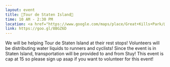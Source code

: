 ```yaml
---
layout: event
title: 🚴Tour de Staten Island🚴
time: 10 AM - 2:30 PM
location: <a href="https://www.google.com/maps/place/Great+Kills+Park/@40.5462096,-74.1259915,17z/data=!3m1!4b1!4m5!3m4!1s0x89c24f0be65c349b:0x9cb2816344c7387a!8m2!3d40.5462096!4d-74.1238028">Great Kills Park Beach Center</a>, Staten Island
link: https://goo.gl/8BGZ6D
---
```

We will be helping Tour de Staten Island at their rest stops! Volunteers will be distributing water liquids to runners and cyclists! Since the event is in Staten Island, transportation will be provided to and from Stuy! This event is cap at 15 so please sign up asap if you want to volunteer for this event!
